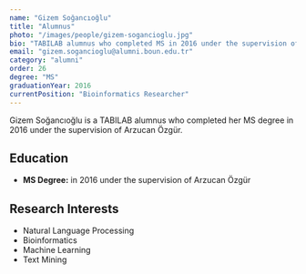 ```yaml
---
name: "Gizem Soğancıoğlu"
title: "Alumnus"
photo: "/images/people/gizem-sogancioglu.jpg"
bio: "TABILAB alumnus who completed MS in 2016 under the supervision of Arzucan Özgür."
email: "gizem.sogancioglu@alumni.boun.edu.tr"
category: "alumni"
order: 26
degree: "MS"
graduationYear: 2016
currentPosition: "Bioinformatics Researcher"
---
```


Gizem Soğancıoğlu is a TABILAB alumnus who completed her MS degree in 2016 under the supervision of Arzucan Özgür.

## Education

- **MS Degree:** in 2016 under the supervision of Arzucan Özgür

## Research Interests

- Natural Language Processing
- Bioinformatics
- Machine Learning
- Text Mining 
